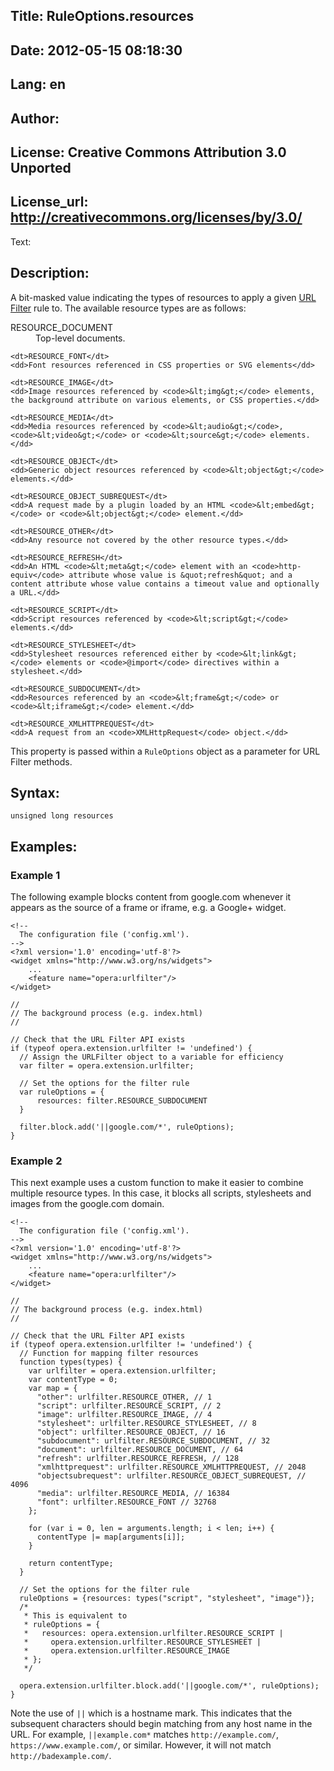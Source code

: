 Title: RuleOptions.resources
----
Date: 2012-05-15 08:18:30
----
Lang: en
----
Author: 
----
License: Creative Commons Attribution 3.0 Unported
----
License_url: http://creativecommons.org/licenses/by/3.0/
----
Text:

<h2>Description:</h2>

<p>A bit-masked value indicating the types of resources to apply a given <a href="/articles/view/extensions-api-urlfilter/">URL Filter</a> rule to. The available resource types are as follows:</p>

<dl>
    <dt>RESOURCE_DOCUMENT</dt>
    <dd>Top-level documents.</dd>
    
    <dt>RESOURCE_FONT</dt>
    <dd>Font resources referenced in CSS properties or SVG elements</dd>
    
    <dt>RESOURCE_IMAGE</dt>
    <dd>Image resources referenced by <code>&lt;img&gt;</code> elements, the background attribute on various elements, or CSS properties.</dd>
    
    <dt>RESOURCE_MEDIA</dt>
    <dd>Media resources referenced by <code>&lt;audio&gt;</code>, <code>&lt;video&gt;</code> or <code>&lt;source&gt;</code> elements.</dd>
    
    <dt>RESOURCE_OBJECT</dt>
    <dd>Generic object resources referenced by <code>&lt;object&gt;</code> elements.</dd>
    
    <dt>RESOURCE_OBJECT_SUBREQUEST</dt>
    <dd>A request made by a plugin loaded by an HTML <code>&lt;embed&gt;</code> or <code>&lt;object&gt;</code> element.</dd>
    
    <dt>RESOURCE_OTHER</dt>
    <dd>Any resource not covered by the other resource types.</dd>
    
    <dt>RESOURCE_REFRESH</dt>
    <dd>An HTML <code>&lt;meta&gt;</code> element with an <code>http-equiv</code> attribute whose value is &quot;refresh&quot; and a content attribute whose value contains a timeout value and optionally a URL.</dd>
    
    <dt>RESOURCE_SCRIPT</dt>
    <dd>Script resources referenced by <code>&lt;script&gt;</code> elements.</dd>
    
    <dt>RESOURCE_STYLESHEET</dt>
    <dd>Stylesheet resources referenced either by <code>&lt;link&gt;</code> elements or <code>@import</code> directives within a stylesheet.</dd>
    
    <dt>RESOURCE_SUBDOCUMENT</dt>
    <dd>Resources referenced by an <code>&lt;frame&gt;</code> or <code>&lt;iframe&gt;</code> element.</dd>
    
    <dt>RESOURCE_XMLHTTPREQUEST</dt>
    <dd>A request from an <code>XMLHttpRequest</code> object.</dd>
</dl>

<p>This property is passed within a <code>RuleOptions</code> object as a parameter for URL Filter methods.</p>

<h2>Syntax:</h2>

<p><code>unsigned long resources</code></p>

<h2>Examples:</h2>

<h3>Example 1</h3>

<p>The following example blocks content from google.com whenever it appears as the source of a frame or iframe, e.g. a Google+ widget.</p>

<pre><code>&lt;!-- 
  The configuration file (&#39;config.xml&#39;).
--&gt;
&lt;?xml version=&#39;1.0&#39; encoding=&#39;utf-8&#39;?&gt;
&lt;widget xmlns=&quot;http://www.w3.org/ns/widgets&quot;&gt;
    ...
    &lt;feature name=&quot;opera:urlfilter&quot;/&gt;
&lt;/widget&gt;</code></pre>    

<pre><code>//
// The background process (e.g. index.html)
//

// Check that the URL Filter API exists
if (typeof opera.extension.urlfilter != &#39;undefined&#39;) {
  // Assign the URLFilter object to a variable for efficiency
  var filter = opera.extension.urlfilter;
  
  // Set the options for the filter rule
  var ruleOptions = {
      resources: filter.RESOURCE_SUBDOCUMENT
  }
  
  filter.block.add(&#39;||google.com/*&#39;, ruleOptions);
}</code></pre>

<h3>Example 2</h3>

<p>This next example uses a custom function to make it easier to combine multiple resource types. In this case, it blocks all scripts, stylesheets and images from the google.com domain.</p>

<pre><code>&lt;!-- 
  The configuration file (&#39;config.xml&#39;).
--&gt;
&lt;?xml version=&#39;1.0&#39; encoding=&#39;utf-8&#39;?&gt;
&lt;widget xmlns=&quot;http://www.w3.org/ns/widgets&quot;&gt;
    ...
    &lt;feature name=&quot;opera:urlfilter&quot;/&gt;
&lt;/widget&gt;</code></pre>    

<pre><code>//
// The background process (e.g. index.html)
//

// Check that the URL Filter API exists
if (typeof opera.extension.urlfilter != &#39;undefined&#39;) {
  // Function for mapping filter resources
  function types(types) {
    var urlfilter = opera.extension.urlfilter;
    var contentType = 0;
    var map = {
      &quot;other&quot;: urlfilter.RESOURCE_OTHER, // 1
      &quot;script&quot;: urlfilter.RESOURCE_SCRIPT, // 2
      &quot;image&quot;: urlfilter.RESOURCE_IMAGE, // 4
      &quot;stylesheet&quot;: urlfilter.RESOURCE_STYLESHEET, // 8
      &quot;object&quot;: urlfilter.RESOURCE_OBJECT, // 16
      &quot;subdocument&quot;: urlfilter.RESOURCE_SUBDOCUMENT, // 32
      &quot;document&quot;: urlfilter.RESOURCE_DOCUMENT, // 64
      &quot;refresh&quot;: urlfilter.RESOURCE_REFRESH, // 128
      &quot;xmlhttprequest&quot;: urlfilter.RESOURCE_XMLHTTPREQUEST, // 2048
      &quot;objectsubrequest&quot;: urlfilter.RESOURCE_OBJECT_SUBREQUEST, // 4096
      &quot;media&quot;: urlfilter.RESOURCE_MEDIA, // 16384
      &quot;font&quot;: urlfilter.RESOURCE_FONT // 32768
    };

    for (var i = 0, len = arguments.length; i &lt; len; i++) {
      contentType |= map[arguments[i]];
    }
    
    return contentType;
  }
  
  // Set the options for the filter rule
  ruleOptions = {resources: types(&quot;script&quot;, &quot;stylesheet&quot;, &quot;image&quot;)};
  /*
   * This is equivalent to
   * ruleOptions = {
   *   resources: opera.extension.urlfilter.RESOURCE_SCRIPT |
   *     opera.extension.urlfilter.RESOURCE_STYLESHEET |
   *     opera.extension.urlfilter.RESOURCE_IMAGE
   * };
   */
  
  opera.extension.urlfilter.block.add(&#39;||google.com/*&#39;, ruleOptions);
}</code></pre>

<p class="note">Note the use of <code>||</code> which is a hostname mark. This indicates that the subsequent characters should begin matching from any host name in the URL. For example, <code>||example.com*</code> matches <code>http://example.com/</code>, <code>https://www.example.com/</code>, or similar. However, it will not match <code>http://badexample.com/</code>.</p>

